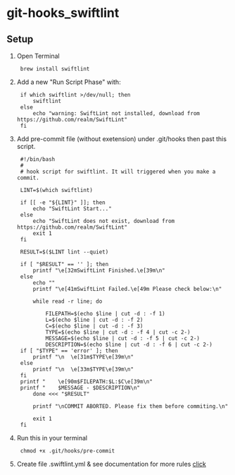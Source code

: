 # git-hooks_swiftlint

## Setup
1. Open Terminal

        brew install swiftlint 
2. Add a new "Run Script Phase" with:

        if which swiftlint >/dev/null; then
            swiftlint
        else
            echo "warning: SwiftLint not installed, download from https://github.com/realm/SwiftLint"
        fi
3. Add pre-commit file (without exetension) under .git/hooks then past this script.

        #!/bin/bash
        #
        # hook script for swiftlint. It will triggered when you make a commit.

        LINT=$(which swiftlint)

        if [[ -e "${LINT}" ]]; then
	        echo "SwiftLint Start..."
        else
	        echo "SwiftLint does not exist, download from https://github.com/realm/SwiftLint"
	        exit 1
        fi

        RESULT=$($LINT lint --quiet)

        if [ "$RESULT" == '' ]; then
	        printf "\e[32mSwiftLint Finished.\e[39m\n"
        else
	        echo ""
	        printf "\e[41mSwiftLint Failed.\e[49m Please check below:\n"

	        while read -r line; do

		        FILEPATH=$(echo $line | cut -d : -f 1)
		        L=$(echo $line | cut -d : -f 2)
		        C=$(echo $line | cut -d : -f 3)
		        TYPE=$(echo $line | cut -d : -f 4 | cut -c 2-)
		        MESSAGE=$(echo $line | cut -d : -f 5 | cut -c 2-)
		        DESCRIPTION=$(echo $line | cut -d : -f 6 | cut -c 2-)
		if [ "$TYPE" == 'error' ]; then
			printf "\n  \e[31m$TYPE\e[39m\n"
		else
			printf "\n  \e[33m$TYPE\e[39m\n"
		fi
		printf "    \e[90m$FILEPATH:$L:$C\e[39m\n"
		printf "    $MESSAGE - $DESCRIPTION\n"
	        done <<< "$RESULT"

	        printf "\nCOMMIT ABORTED. Please fix them before commiting.\n"

	        exit 1
        fi
4. Run this in your terminal

        chmod +x .git/hooks/pre-commit
4. Create file .swiftlint.yml & see documentation for more rules [click](https://github.com/realm/SwiftLint)


    
